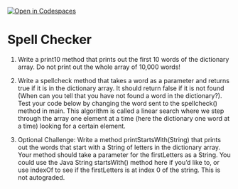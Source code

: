 [![Open in Codespaces](https://classroom.github.com/assets/launch-codespace-2972f46106e565e64193e422d61a12cf1da4916b45550586e14ef0a7c637dd04.svg)](https://classroom.github.com/open-in-codespaces?assignment_repo_id=17913777)
# Spell Checker

1. Write a print10 method that prints out the first 10 words of the dictionary array. Do not print out the whole array of 10,000 words!

2. Write a spellcheck method that takes a word as a parameter and returns true if it is in the dictionary array. It should return false if it is not found (When can you tell that you have not found a word in the dictionary?). Test your code below by changing the word sent to the spellcheck() method in main. This algorithm is called a linear search where we step through the array one element at a time (here the dictionary one word at a time) looking for a certain element.

3. Optional Challenge: Write a method printStartsWith(String) that prints out the words that start with a String of letters in the dictionary array. Your method should take a parameter for the firstLetters as a String. You could use the Java String startsWith() method here if you’d like to, or use indexOf to see if the firstLetters is at index 0 of the string. This is not autograded.


